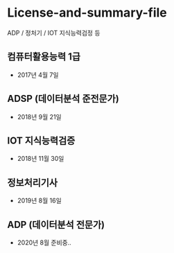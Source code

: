 # License-and-summary-file
ADP / 정처기 / IOT 지식능력검정 등


## 컴퓨터활용능력 1급
- 2017년 4월 7일

## ADSP (데이터분석 준전문가)
- 2018년 9월 21일

## IOT 지식능력검증
- 2018년 11월 30일

## 정보처리기사 
- 2019년 8월 16일

## ADP (데이터분석 전문가)
- 2020년 8월 준비중..
